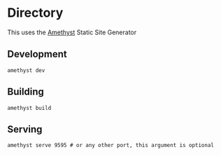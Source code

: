 # Directory

This uses the [Amethyst](https://github.com/cirklai/amethyst) Static Site
Generator

## Development

```shell
amethyst dev
```

## Building

```shell
amethyst build
```

## Serving

```shell
amethyst serve 9595 # or any other port, this argument is optional
```
